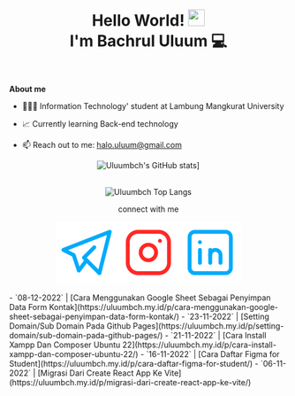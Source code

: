 
<h1 align="center">Hello World! <img src="https://raw.githubusercontent.com/MartinHeinz/MartinHeinz/master/wave.gif" height="30px" width="30px">
  <br> I'm Bachrul Uluum 💻</h1>

<br>

**About me**

- 👨🏻‍🎓 Information Technology' student at Lambung Mangkurat University

- 📈 Currently learning Back-end technology

- 📫 Reach out to me:  halo.uluum@gmail.com
<div align="center">

![Uluumbch's GitHub stats](https://github-readme-stats.vercel.app/api?username=uluumbch&theme=transparent&show_icons=true)]
 
<br> ![Uluumbch Top Langs](https://github-readme-stats.vercel.app/api/top-langs/?username=uluumbch&layout=compact&theme=transparent)



connect with me


  [![uluumbch](./icons/telegram.svg)](https://t.me/uluumbch)[![uluumbch](./icons/instagram.svg)](https://instagram.com/uluumbch)[![Bachrul Uluum](./icons/linkedin.svg)](https://www.linkedin.com/in/bachrul-uluum/)

</div>
  <!-- BLOG-POST-LIST:START -->
- `08-12-2022` | [Cara Menggunakan Google Sheet Sebagai Penyimpan Data Form Kontak](https://uluumbch.my.id/p/cara-menggunakan-google-sheet-sebagai-penyimpan-data-form-kontak/)  
- `23-11-2022` | [Setting Domain/Sub Domain Pada Github Pages](https://uluumbch.my.id/p/setting-domain/sub-domain-pada-github-pages/)  
- `21-11-2022` | [Cara Install Xampp Dan Composer Ubuntu 22](https://uluumbch.my.id/p/cara-install-xampp-dan-composer-ubuntu-22/)  
- `16-11-2022` | [Cara Daftar Figma for Student](https://uluumbch.my.id/p/cara-daftar-figma-for-student/)  
- `06-11-2022` | [Migrasi Dari Create React App Ke Vite](https://uluumbch.my.id/p/migrasi-dari-create-react-app-ke-vite/)  

<!-- BLOG-POST-LIST:END -->


<!---
uluumbch/uluumbch is a ✨ special ✨ repository because its `README.md` (this file) appears on your GitHub profile.
You can click the Preview link to take a look at your changes.
--->
